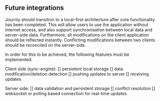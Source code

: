 ## Future integrations
Journly should transition to a local-first architecture after core functionality has been completed. This will allow users to use the application without internet access, and also support synchronisation between local data and server-side data. Furthermore, all modifications on the client application should be reflected instantly. Conflicting modifications between two clients should be reconciled on the server-side.

In order for this to be achieved, the following features must be implemented:

Client side (sync-engine):
[] persistent local storage
[] data modification/deletion detection
[] pushing updates to server
[] receiving updates 

Server side:
[] data validation and persistent storage
[] conflict resolution
[] websocket or polling based connection for real-time updates

